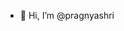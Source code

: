 - 👋 Hi, I’m @pragnyashri


<!---
pragnyashri/pragnyashri is a ✨ special ✨ repository because its `README.md` (this file) appears on your GitHub profile.
You can click the Preview link to take a look at your changes.
--->
